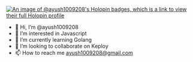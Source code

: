 [![An image of @ayush1009208's Holopin badges, which is a link to view their full Holopin profile](https://holopin.me/ayush1009208)](https://holopin.io/@ayush1009208)
- 👋 Hi, I’m @ayush1009208
- 👀 I’m interested in Javascript
- 🌱 I’m currently learning Golang
- 💞️ I’m looking to collaborate on Keploy
- 📫 How to reach me ayush1009208@gmail.com


<!---
ayush1009208/ayush1009208 is a ✨ special ✨ repository because its `README.md` (this file) appears on your GitHub profile.
You can click the Preview link to take a look at your changes.
--->
